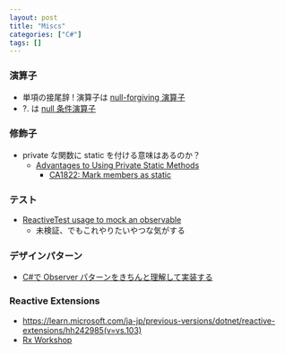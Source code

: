 ```yaml
---
layout: post
title: "Miscs"
categories: ["C#"]
tags: []
---
```


### 演算子

- 単項の接尾辞 ! 演算子は [null-forgiving 演算子](https://learn.microsoft.com/ja-jp/dotnet/csharp/language-reference/operators/null-forgiving)
- ?. は [null 条件演算子](https://learn.microsoft.com/ja-jp/dotnet/csharp/language-reference/operators/member-access-operators#null-conditional-operators--and-)

### 修飾子

- private な関数に static を付ける意味はあるのか？
  - [Advantages to Using Private Static Methods](https://stackoverflow.com/questions/135020/advantages-to-using-private-static-methods)
    - [CA1822: Mark members as static](https://learn.microsoft.com/en-us/dotnet/fundamentals/code-analysis/quality-rules/ca1822)

### テスト

- [ReactiveTest usage to mock an observable](https://stackoverflow.com/questions/48660518/reactivetest-usage-to-mock-an-observable)
  - 未検証、でもこれやりたいやつな気がする

### デザインパターン

- [C#で Observer パターンをきちんと理解して実装する](https://qiita.com/yutorisan/items/6e960426da71b7e02af7)

### Reactive Extensions

- https://learn.microsoft.com/ja-jp/previous-versions/dotnet/reactive-extensions/hh242985(v=vs.103)
- [Rx Workshop](https://learn.microsoft.com/en-us/shows/rx-workshop/)
